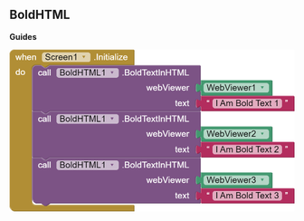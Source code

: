 ## BoldHTML

**Guides**

<img src="https://raw.githubusercontent.com/bextdev797/BoldHTML-AI2/main/assets/Bold-Text-Blocks-HTML.png" alt="Blocks">
